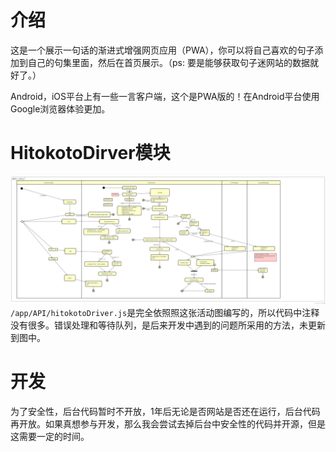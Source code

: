 # 介绍

这是一个展示一句话的渐进式增强网页应用（PWA），你可以将自己喜欢的句子添加到自己的句集里面，然后在首页展示。（ps: 要是能够获取句子迷网站的数据就好了。）

Android，iOS平台上有一些一言客户端，这个是PWA版的！在Android平台使用Google浏览器体验更加。

# HitokotoDirver模块

![hitokotoDriver的活动图](diagram-hitokotoDriver.jpg)
`/app/API/hitokotoDriver.js`是完全依照照这张活动图编写的，所以代码中注释没有很多。错误处理和等待队列，是后来开发中遇到的问题所采用的方法，未更新到图中。

# 开发

为了安全性，后台代码暂时不开放，1年后无论是否网站是否还在运行，后台代码再开放。如果真想参与开发，那么我会尝试去掉后台中安全性的代码并开源，但是这需要一定的时间。

